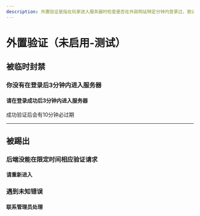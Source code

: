 ```yaml
---
description: 外置验证是指在玩家进入服务器时检查是否在外部网站特定分钟内登录过，尝试应对假人压测行为，规范化玩家账号绑定
---
```


# 外置验证（未启用-测试）

## 被临时封禁

### 你没有在登录后3分钟内进入服务器

#### 请在登录成功后3分钟内进入服务器

成功验证后会有10分钟必过期



***

## 被踢出

### 后端没能在限定时间相应验证请求

#### 请重新进入

### 遇到未知错误

#### 联系管理员处理
